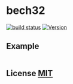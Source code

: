 # bech32
[![build status](https://secure.travis-ci.org/bitcoinjs/bech32.png)](http://travis-ci.org/bitcoinjs/bech32)
[![Version](http://img.shields.io/npm/v/bech32.svg)](https://www.npmjs.org/package/bech32)


## Example
``` javascript


```


## License [MIT](LICENSE)
